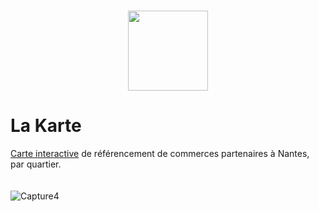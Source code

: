 </br>

<p align="center"><img src="https://github.com/gdelaunay/lakarte/assets/55590623/d3a9dcb1-e9d5-4593-b971-9dd5d4d8b96b" width="128"/></p>

# La Karte

[Carte interactive](https://gdelaunay.github.io/lakarte/) de référencement de commerces partenaires à Nantes, par quartier. 
</br> </br> </br>
![Capture4](https://github.com/gdelaunay/lakarte/assets/55590623/8cee8efc-e9ed-4191-bc8c-087fc6d293c4)
